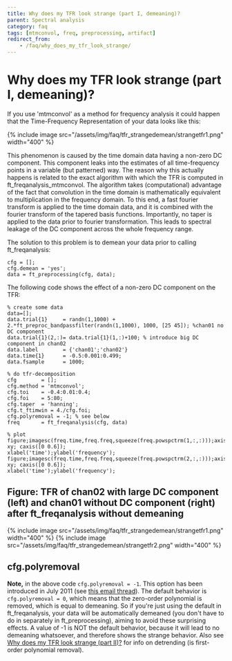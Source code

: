 ```yaml
---
title: Why does my TFR look strange (part I, demeaning)?
parent: Spectral analysis
category: faq
tags: [mtmconvol, freq, preprocessing, artifact]
redirect_from:
    - /faq/why_does_my_tfr_look_strange/
---
```


# Why does my TFR look strange (part I, demeaning)?

If you use 'mtmconvol' as a method for frequency analysis it could happen that the Time-Frequency Representation of your data looks like this:

{% include image src="/assets/img/faq/tfr_strangedemean/strangetfr1.png" width="400" %}

This phenomenon is caused by the time domain data having a non-zero DC component. This component leaks into the estimates of all time-frequency points in a variable (but patterned) way. The reason why this actually happens is related to the exact algorithm with which the TFR is computed in ft_freqanalysis_mtmconvol. The algorithm takes (computational) advantage of the fact that convolution in the time domain is mathematically equivalent to multiplication in the frequency domain. To this end, a fast fourier transform is applied to the time domain data, and it is combined with the fourier transform of the tapered basis functions. Importantly, no taper is applied to the data prior to fourier transformation. This leads to spectral leakage of the DC component across the whole frequency range.

The solution to this problem is to demean your data prior to calling ft_freqanalysis:

    cfg = [];
    cfg.demean = 'yes';
    data = ft_preprocessing(cfg, data);

The following code shows the effect of a non-zero DC component on the TFR:

    % create some data
    data=[];
    data.trial{1}     = randn(1,1000) + 2.*ft_preproc_bandpassfilter(randn(1,1000), 1000, [25 45]); %chan01 no DC component
    data.trial{1}(2,:)= data.trial{1}(1,:)+100; % introduce big DC component in chan02
    data.label        = {'chan01';'chan02'}
    data.time{1}      = -0.5:0.001:0.499;
    data.fsample      = 1000;

    % do tfr-decomposition
    cfg        = [];
    cfg.method = 'mtmconvol';
    cfg.toi    = -0.4:0.01:0.4;
    cfg.foi    = 5:80;
    cfg.taper  = 'hanning';
    cfg.t_ftimwin = 4./cfg.foi;
    cfg.polyremoval = -1; % see below
    freq       = ft_freqanalysis(cfg, data)

    % plot
    figure;imagesc(freq.time,freq.freq,squeeze(freq.powspctrm(1,:,:)));axis xy; caxis([0 0.6]);
    xlabel('time');ylabel('frequency');
    figure;imagesc(freq.time,freq.freq,squeeze(freq.powspctrm(2,:,:)));axis xy; caxis([0 0.6]);
    xlabel('time');ylabel('frequency');

## Figure: TFR of chan02 with large DC component (left) and chan01 without DC component (right) after ft_freqanalysis without demeaning

{% include image src="/assets/img/faq/tfr_strangedemean/strangetfr1.png" width="400" %}
{% include image src="/assets/img/faq/tfr_strangedemean/strangetfr2.png" width="400" %}

## cfg.polyremoval

**Note,** in the above code `cfg.polyremoval = -1`. This option has been introduced in July 2011 (see [this email thread](http://mailman.science.ru.nl/pipermail/fieldtrip/2012-January/004666.html)). The default behavior is `cfg.polyremoval = 0`, which means that the zero-order polynomial is removed, which is equal to demeaning. So if you're just using the default in ft_freqanalysis, your data will be automatically demeaned (you don't have to do in separately in ft_preprocessing), aiming to avoid these surprising effects. A value of -1 is NOT the default behavior, because it will lead to no demeaning whatsoever, and therefore shows the strange behavior. Also see [Why does my TFR look strange (part II)?](/faq/tfr_strangedetrend) for info on detrending (is first-order polynomial removal).
